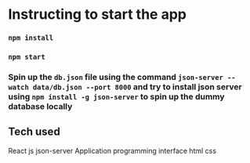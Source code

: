 # Instructing to start the app

### `npm install`

### `npm start`

### Spin up the `db.json` file using the command `json-server --watch data/db.json --port 8000` and try to install json server using `npm install -g json-server` to spin up the dummy database locally

## Tech used

React js
json-server
Application programming interface
html
css
